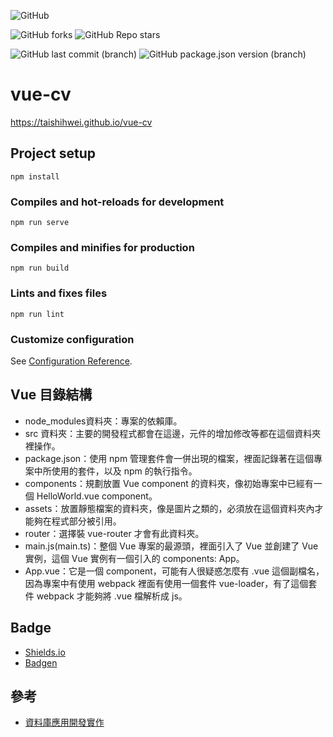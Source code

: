 ![GitHub](https://img.shields.io/github/license/taishihwei/vue-cv)

![GitHub forks](https://img.shields.io/github/forks/taishihwei/vue-cv)
![GitHub Repo stars](https://img.shields.io/github/stars/taishihwei/vue-cv)

![GitHub last commit (branch)](https://img.shields.io/github/last-commit/taishihwei/vue-cv/main)
![GitHub package.json version (branch)](https://img.shields.io/github/package-json/v/taishihwei/vue-cv/main)

# vue-cv

<https://taishihwei.github.io/vue-cv>

## Project setup

```text
npm install
```

### Compiles and hot-reloads for development

```text
npm run serve
```

### Compiles and minifies for production

```text
npm run build
```

### Lints and fixes files

```text
npm run lint
```

### Customize configuration

See [Configuration Reference](https://cli.vuejs.org/config/).

## Vue 目錄結構

 - node_modules資料夾：專案的依賴庫。
 - src 資料夾：主要的開發程式都會在這邊，元件的增加修改等都在這個資料夾裡操作。
 - package.json：使用 npm 管理套件會一併出現的檔案，裡面記錄著在這個專案中所使用的套件，以及 npm 的執行指令。
 - components：規劃放置 Vue component 的資料夾，像初始專案中已經有一個 HelloWorld.vue component。
 - assets：放置靜態檔案的資料夾，像是圖片之類的，必須放在這個資料夾內才能夠在程式部分被引用。
 - router：選擇裝 vue-router 才會有此資料夾。
 - main.js(main.ts)：整個 Vue 專案的最源頭，裡面引入了 Vue 並創建了 Vue 實例，這個 Vue 實例有一個引入的 components: App。
 - App.vue：它是一個 component，可能有人很疑惑怎麼有 .vue 這個副檔名，因為專案中有使用 webpack 裡面有使用一個套件 vue-loader，有了這個套件 webpack 才能夠將 .vue 檔解析成 js。

## Badge
  - [Shields.io](https://shields.io/)
  - [Badgen](https://badgen.net/)

## 參考

 - [資料庫應用開發實作](https://hackmd.io/@woC_xOGbT-mBcPtfbJ9Ohw/ryZ2fOQhB#%E8%B3%87%E6%96%99%E5%BA%AB%E6%87%89%E7%94%A8%E9%96%8B%E7%99%BC%E5%AF%A6%E4%BD%9C)
